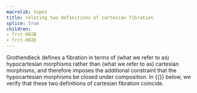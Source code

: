 ```yaml
---
macrolib: topos
title: relating two definitions of cartesian fibration
splice: true
children:
- frct-002B
- frct-002D
---
```


Grothendieck defines a fibration in terms of (what we refer
to as) hypocartesian morphisms rather than (what we refer to as) cartesian
morphisms, and therefore imposes the additional constraint that the
hypocartesian morphisms be closed under composition. In {{<cref frct-002B>}} below, we
verify that these two definitions of cartesian fibration coincide.
